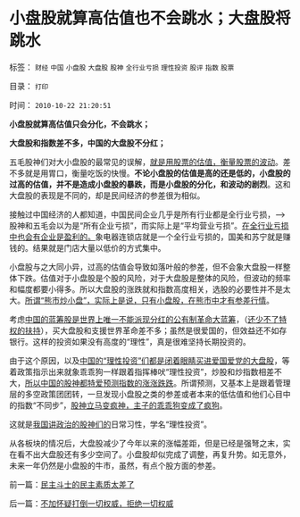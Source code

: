# 小盘股就算高估值也不会跳水；大盘股将跳水

标签： `财经` `中国` `小盘股` `大盘股` `股神` `全行业亏损` `理性投资` `股评` `指数` `股票` 

目录： `打印`

时间： `2010-10-22 21:20:51`

**小盘股就算高估值只会分化，不会跳水；**

**大盘股和指数差不多，中国的大盘股不分红；**

五毛股神们对大小盘股的最常见的误解，[就是用股票的估值，衡量股票的波动](../../../2010/4/21/还有一次下跌，随后有一次300指数的逼空.md)。差不多就是用胃口，衡量吃饭的快慢。**不论小盘股的估值是高的还是低的，小盘股的过高的估值，并不是造成小盘股的暴跌，而是小盘股的分化，和波动的剧烈**。这和大盘股的表现是不同的，却是民间经济的参差很为相似。

接触过中国经济的人都知道，中国民间企业几乎是所有行业都是全行业亏损，——>股神和五毛会以为是“所有企业亏损”，而实际上是“平均营业亏损”。[在全行业亏损中也会有企业是盈利的。](../../../2009/8/24/先富起来的五毛义工慈善活动.md)象电器连锁店就是一个全行业亏损的，国美和苏宁就是赚钱的。结果就是门店大量以低价的方式集中。

小盘股与之大同小异，过高的估值会导致如落叶般的参差，但不会象大盘股一样整体下跌。估值对于小盘股是个股的风险，对于大盘股是整体的风险，但波动的频率和幅度都要小得多。所以大盘股的涨跌就和指数高度相关，选股的必要性并不是太大。[所谓“熊市炒小盘”，实际上是说，只有小盘股，在熊市中才有参差行情](../../../2009/8/25/为什么小盘股更有投资价值.md)。

考虑[中国的蓝筹股是世界上唯一不能派现分红的公有制革命大蓝筹](../../../2008/9/4/市净率高估的蓝筹股，低估的中小板.md)，（[还少不了特权的扶持](../../../2010/10/21/加息对国企对大盘股是利空；静待大盘股暴跌.md)），买大盘股和支援世界革命差不多；虽然是很爱国的，但效益还不如存银行。这样的投资如果没有高度的“理性”，真是很难坚持长期投资的。

由于这个原因，以及[中国的“理性投资”们都是闭着眼睛买进爱国爱党的大盘股](../../../2009/12/14/中央军在讲政治！护盘呢！.md)，等着政策指示出来就象乖乖狗一样跟着指挥棒吠“理性投资”，炒股和炒指数相差不大，[所以中国的股神都特爱预测指数的涨涨跌跌](../../../2009/6/2/和指数涨跌比输赢？市销率和小盘股估值.md)。所谓预测，又基本上是跟着管理层的多空政策团团转，一旦发现小盘股之类的参差或者本来的低估值和他们心目中的指数“不同步”，[股神立马变疯神，主子的乖乖狗变成了疯狗](../../../2010/9/14/股票市场价格陪审团！.md)。

这就是[我国讲政治的股神们的](../../../2008/4/9/机构投资蓝筹泡沫股，是讲政治.md)日常习性，学名“理性投资”。

从各板块的情况后，大盘股减少了今年以来的涨幅差距，但是已经是强弩之末，实在看不出大盘股还有多少空间了。小盘股却似完成了调整，再复升势。如无意外，未来一年仍然是小盘股的牛市，虽然，有点个股方面的参差。



前一篇：[民主斗士的民主素质太差了](../../../2010/10/21/民主斗士的民主素质太差了.md)

后一篇：[不加怀疑打倒一切权威，拒绝一切权威](../../../2010/10/22/不加怀疑打倒一切权威，拒绝一切权威.md)